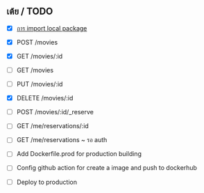 ## เต้ย / TODO

- [x] [การ import local package](https://riptutorial.com/go/example/22421/importing-packages)
- [x] POST /movies
- [x] GET /movies/:id
- [ ] GET /movies
- [ ] PUT /movies/:id
- [x] DELETE /movies/:id

- [ ] POST /movies/:id/_reserve
- [ ] GET /me/reservations/:id
- [ ] GET /me/reservations ~ รอ auth

- [ ] Add Dockerfile.prod for production building
- [ ] Config github action for create a image and push to dockerhub
- [ ] Deploy to production